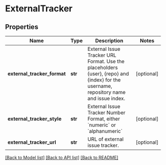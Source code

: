 # ExternalTracker

## Properties
Name | Type | Description | Notes
------------ | ------------- | ------------- | -------------
**external_tracker_format** | **str** | External Issue Tracker URL Format. Use the placeholders {user}, {repo} and {index} for the username, repository name and issue index. | [optional] 
**external_tracker_style** | **str** | External Issue Tracker Number Format, either &#x60;numeric&#x60; or &#x60;alphanumeric&#x60; | [optional] 
**external_tracker_url** | **str** | URL of external issue tracker. | [optional] 

[[Back to Model list]](../README.md#documentation-for-models) [[Back to API list]](../README.md#documentation-for-api-endpoints) [[Back to README]](../README.md)

